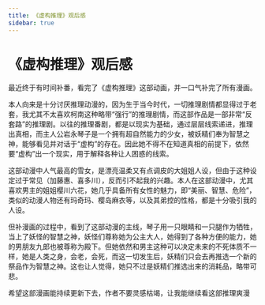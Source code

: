 ```yaml
---
title: 《虚构推理》观后感
sidebar: true
---
```


# 《虚构推理》观后感

<ClientOnly>
<title-pv/>
</ClientOnly>

最近终于有时间补番，看完了《虚构推理》这部动画，并一口气补完了所有漫画。

本人向来是十分讨厌推理动漫的，因为生于当今时代，一切推理剧情都显得过于老套，我尤其不太喜欢柯南这种略带“强行”的推理剧情，而这部作品是一部非常“反套路”的推理剧。以往的推理番剧，都是以现实为基础，通过层层线索递进，推理出真相，而主人公岩永琴子是一个拥有超自然能力的少女，被妖精们奉为智慧之神，能够看见并对话于“虚构”的存在。因此她不得不在知道真相的前提下，依然要“虚构”出一个现实，用于解释各种让人困惑的线索。

这部动漫中人气最高的雪女，是漂亮温柔又有点调皮的大姐姐人设，但由于这种设定过于常见（加藤惠、喜多川），反而引不起我的兴趣。本人在这部动漫中，尤其喜欢男主的姐姐樱川六花，她几乎具备所有女性的魅力，即“美丽、智慧、危险”，类似的动漫人物还有玛奇玛、樱岛麻衣等，以及其弟控的性格，都是十分吸引我的人设。

但补漫画的过程中，看到了这部动漫的主线，琴子用一只眼睛和一只腿作为牺牲，当上了妖怪的智慧之神，妖怪们尊称她为公主大人，她得到了各种方便的能力，她的男朋友九郎也被尊称为殿下。但她依然和男主这种可以决定未来的不死体质不一样，她是人类之身，会老，会死，而这一切发生后，妖精们只会去再推选一个新的祭品作为智慧之神。这也让人觉得，她只不过是妖精们推选出来的消耗品，略带可悲。

希望这部漫画能持续更新下去，作者不要灵感枯竭，让我能继续看这部推理爽漫

<ClientOnly>
  <leave/>
</ClientOnly/>